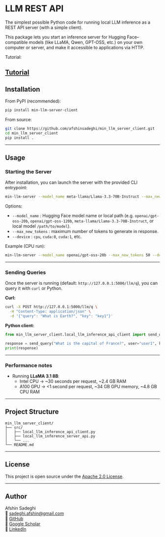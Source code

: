 # LLM REST API

The simplest possible Python code for running local LLM inference as a REST API server (with a simple client).

This package lets you start an inference server for Hugging Face–compatible models (like LLaMA, Qwen, GPT-OSS, etc.) on your own computer or server, and make it accessible to applications via HTTP.

Tutorial:

[Tutorial](https://medium.com/@sadeghi.afshin/run-gpt-oss-20b-and-gpt-oss-120b-locally-with-a-minimal-api-server-in-the-style-of-openai-1872e68a93b7)
---

## Installation

From PyPI (recommended):

```bash
pip install min-llm-server-client
```

From source:

```bash
git clone https://github.com/afshinsadeghi/min_llm_server_client.git
cd min_llm_server_client
pip install .
```

---

## Usage

### Starting the Server

After installation, you can launch the server with the provided CLI entrypoint:

```bash
min-llm-server --model_name meta-llama/Llama-3.3-70B-Instruct --max_new_tokens 100 --device cuda:0
```

Options:
- `--model_name` : Hugging Face model name or local path (e.g. `openai/gpt-oss-20b`, `openai/gpt-oss-120b`, `meta-llama/Llama-3.3-70B-Instruct`, or local model `/path/to/model`).
- `--max_new_tokens` : maximum number of tokens to generate in response.
- `--device` : `cpu`, `cuda:0`, `cuda:1`, etc.

Example (CPU run):

```bash
min-llm-server --model_name openai/gpt-oss-20b --max_new_tokens 50 --device cpu
```

---

### Sending Queries

Once the server is running (default: `http://127.0.0.1:5000/llm/q`), you can query it with `curl` or Python.

**Curl:**

```bash
curl -X POST http://127.0.0.1:5000/llm/q \
  -H "Content-Type: application/json" \
  -d '{"query": "What is Earth?", "key": "key1"}'
```

**Python client:**

```python
from min_llm_server_client.local_llm_inference_api_client import send_query

response = send_query("What is the capital of France?", user="user1", key="key1")
print(response)
```

---

### Performance notes

- Running **LLaMA 3.1 8B**:
  - Intel CPU → ~30 seconds per request, ~2.4 GB RAM
  - A100 GPU → <1 second per request, ~34 GB GPU memory, ~4.8 GB CPU RAM

---

## Project Structure

```
min_llm_server_client/
├── src/
│   ├── local_llm_inference_api_client.py
│   ├── local_llm_inference_server_api.py
│   └── ...
└── README.md
```

---

## License

This project is open source under the [Apache 2.0 License](./LICENSE).

---

## Author
Afshin Sadeghi  
📧 sadeghi.afshin@gmail.com  
🔗 [GitHub](https://github.com/afshinsadeghi)  
🔗 [Google Scholar](https://scholar.google.com/citations?user=uWTszVEAAAAJ&hl=en&oi=ao)  
🔗 [LinkedIn](https://www.linkedin.com/in/afshin-sadeghi)
